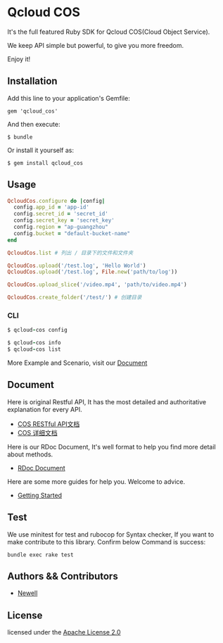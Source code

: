 # Qcloud COS

It's the full featured Ruby SDK for Qcloud COS(Cloud Object Service).

We keep API simple but powerful, to give you more freedom.

Enjoy it!

## Installation

Add this line to your application's Gemfile:


    gem 'qcloud_cos'

And then execute:

    $ bundle

Or install it yourself as:

    $ gem install qcloud_cos

## Usage

```ruby
QcloudCos.configure do |config|
  config.app_id = 'app-id'
  config.secret_id = 'secret_id'
  config.secret_key = 'secret_key'
  config.region = "ap-guangzhou"
  config.bucket = "default-bucket-name"
end

QcloudCos.list # 列出 / 目录下的文件和文件夹

QcloudCos.upload('/test.log', 'Hello World')
QcloudCos.upload('/test.log', File.new('path/to/log'))

QcloudCos.upload_slice('/video.mp4', 'path/to/video.mp4')

QcloudCos.create_folder('/test/') # 创建目录
```

### CLI

```ruby
$ qcloud-cos config

$ qcloud-cos info
$ qcloud-cos list
```

More Example and Scenario, visit our [Document](#document)

## Document

Here is original Restful API, It has the most detailed and authoritative explanation for every API.

+ [COS RESTful API文档](http://www.qcloud.com/wiki/RESTful_API%E6%96%87%E6%A1%A3)
+ [COS 详细文档](http://www.qcloud.com/doc/product/227/%E4%BA%A7%E5%93%81%E4%BB%8B%E7%BB%8D)

Here is our RDoc Document, It's well format to help you find more detail about methods.

+ [RDoc Document](http://www.rubydoc.info/gems/qcloud_cos)


Here are some more guides for help you. Welcome to advice.

+ [Getting Started](wiki/get_started.md)


## Test

We use minitest for test and rubocop for Syntax checker, If you want to make contribute to this library. Confirm below Command is success:

    bundle exec rake test


## Authors && Contributors

- [Newell](https://github.com/zlx_star)


## License

licensed under the [Apache License 2.0](https://www.apache.org/licenses/LICENSE-2.0.html)
